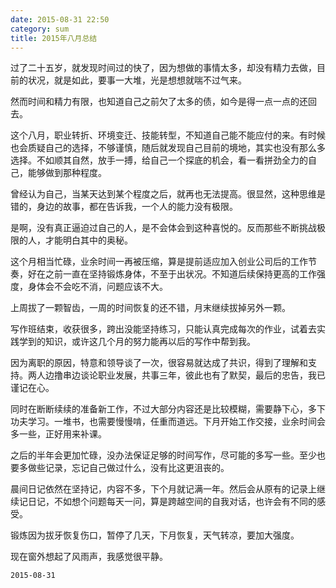 ```yaml
---
date: 2015-08-31 22:50
category: sum
title: 2015年八月总结
---
```


过了二十五岁，就发现时间过的快了，因为想做的事情太多，却没有精力去做，目前的状况，就是如此，要事一大堆，光是想想就喘不过气来。

然而时间和精力有限，也知道自己之前欠了太多的债，如今是得一点一点的还回去。

这个八月，职业转折、环境变迁、技能转型，不知道自己能不能应付的来。有时候也会质疑自己的选择，不够谨慎，随后就发现自己目前的境地，其实也没有那么多选择。不如顺其自然，放手一搏，给自己一个探底的机会，看一看拼劲全力的自己，能够做到那种程度。

曾经认为自己，当某天达到某个程度之后，就再也无法提高。很显然，这种思维是错的，身边的故事，都在告诉我，一个人的能力没有极限。

是啊，没有真正逼迫过自己的人，是不会体会到这种喜悦的。反而那些不断挑战极限的人，才能明白其中的奥秘。

这个月相当忙碌，业余时间一再被压缩，算是提前适应加入创业公司后的工作节奏，好在之前一直在坚持锻炼身体，不至于出状况。不知道后续保持更高的工作强度，身体会不会吃不消，问题应该不大。

上周拔了一颗智齿，一周的时间恢复的还不错，月末继续拔掉另外一颗。

写作班结束，收获很多，跨出没能坚持练习，只能认真完成每次的作业，试着去实践学到的知识，或许这几个月的努力能再以后的写作中帮到我。

因为离职的原因，特意和领导谈了一次，很容易就达成了共识，得到了理解和支持。两人边撸串边谈论职业发展，共事三年，彼此也有了默契，最后的忠告，我已谨记在心。

同时在断断续续的准备新工作，不过大部分内容还是比较模糊，需要静下心，多下功夫学习。一堆书，也需要慢慢啃，任重而道远。下月开始工作交接，业余时间会多一些，正好用来补课。

之后的半年会更加忙碌，没办法保证足够的时间写作，尽可能的多写一些。至少也要多做些记录，忘记自己做过什么，没有比这更沮丧的。

晨间日记依然在坚持记，内容不多，下个月就记满一年。然后会从原有的记录上继续记日记，不如想个问题每天一问，算是跨越空间的自我对话，也许会有不同的感受。

锻炼因为拔牙恢复伤口，暂停了几天，下月恢复，天气转凉，要加大强度。

现在窗外想起了风雨声，我感觉很平静。

`2015-08-31`
